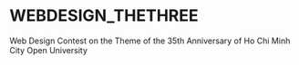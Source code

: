 # WEBDESIGN_THETHREE
Web Design Contest on the Theme of the 35th Anniversary of Ho Chi Minh City Open University
